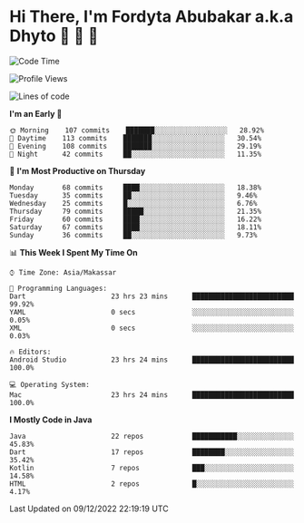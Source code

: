 # Hi There, I'm Fordyta Abubakar a.k.a Dhyto 👋 👋 👋 

<!--
**DhytoDev/dhytodev** is a ✨ _special_ ✨ repository because its `README.md` (this file) appears on your GitHub profile.

Here are some ideas to get you started:

- 🔭 I’m currently working on ...
- 🌱 I’m currently learning ...
- 👯 I’m looking to collaborate on ...
- 🤔 I’m looking for help with ...
- 💬 Ask me about ...
- 📫 How to reach me: ...
- 😄 Pronouns: ...
- ⚡ Fun fact: ...
-->

<!--START_SECTION:waka-->
![Code Time](http://img.shields.io/badge/Code%20Time-1%2C796%20hrs%2058%20mins-blue)

![Profile Views](http://img.shields.io/badge/Profile%20Views-1-blue)

![Lines of code](https://img.shields.io/badge/From%20Hello%20World%20I%27ve%20Written-135%20Thousand%20lines%20of%20code-blue)

**I'm an Early 🐤** 

```text
🌞 Morning    107 commits    ███████░░░░░░░░░░░░░░░░░░   28.92% 
🌆 Daytime    113 commits    ███████░░░░░░░░░░░░░░░░░░   30.54% 
🌃 Evening    108 commits    ███████░░░░░░░░░░░░░░░░░░   29.19% 
🌙 Night      42 commits     ██░░░░░░░░░░░░░░░░░░░░░░░   11.35%

```
📅 **I'm Most Productive on Thursday** 

```text
Monday       68 commits     ████░░░░░░░░░░░░░░░░░░░░░   18.38% 
Tuesday      35 commits     ██░░░░░░░░░░░░░░░░░░░░░░░   9.46% 
Wednesday    25 commits     █░░░░░░░░░░░░░░░░░░░░░░░░   6.76% 
Thursday     79 commits     █████░░░░░░░░░░░░░░░░░░░░   21.35% 
Friday       60 commits     ████░░░░░░░░░░░░░░░░░░░░░   16.22% 
Saturday     67 commits     ████░░░░░░░░░░░░░░░░░░░░░   18.11% 
Sunday       36 commits     ██░░░░░░░░░░░░░░░░░░░░░░░   9.73%

```


📊 **This Week I Spent My Time On** 

```text
⌚︎ Time Zone: Asia/Makassar

💬 Programming Languages: 
Dart                     23 hrs 23 mins      █████████████████████████   99.92% 
YAML                     0 secs              ░░░░░░░░░░░░░░░░░░░░░░░░░   0.05% 
XML                      0 secs              ░░░░░░░░░░░░░░░░░░░░░░░░░   0.03%

🔥 Editors: 
Android Studio           23 hrs 24 mins      █████████████████████████   100.0%

💻 Operating System: 
Mac                      23 hrs 24 mins      █████████████████████████   100.0%

```

**I Mostly Code in Java** 

```text
Java                     22 repos            ███████████░░░░░░░░░░░░░░   45.83% 
Dart                     17 repos            ████████░░░░░░░░░░░░░░░░░   35.42% 
Kotlin                   7 repos             ███░░░░░░░░░░░░░░░░░░░░░░   14.58% 
HTML                     2 repos             █░░░░░░░░░░░░░░░░░░░░░░░░   4.17%

```



 Last Updated on 09/12/2022 22:19:19 UTC
<!--END_SECTION:waka-->
